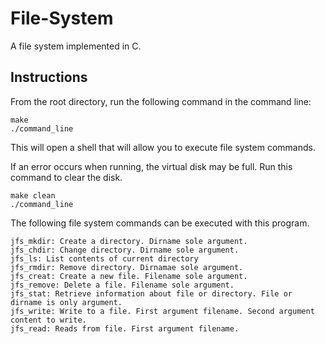 # File-System
A file system implemented in C.

## Instructions
From the root directory, run the following command in the command line:
```
make
./command_line
```
This will open a shell that will allow you to execute file system commands.

If an error occurs when running, the virtual disk may be full. Run this 
command to clear the disk.
```
make clean
./command_line
```
The following file system commands can be executed with this program.
```
jfs_mkdir: Create a directory. Dirname sole argument.
jfs_chdir: Change directory. Dirname sole argument.
jfs_ls: List contents of current directory
jfs_rmdir: Remove directory. Dirnamae sole argument.
jfs_creat: Create a new file. Filename sole argument.
jfs_remove: Delete a file. Filename sole argument.
jfs_stat: Retrieve information about file or directory. File or dirname is only argument.
jfs_write: Write to a file. First argument filename. Second argument content to write.
jfs_read: Reads from file. First argument filename.
```
